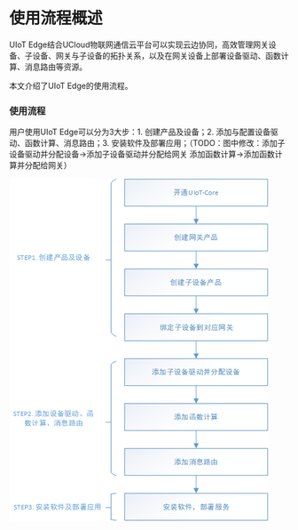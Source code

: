 # 使用流程概述

UIoT Edge结合UCloud物联网通信云平台可以实现云边协同，高效管理网关设备、子设备、网关与子设备的拓扑关系，以及在网关设备上部署设备驱动、函数计算、消息路由等资源。

本文介绍了UIoT Edge的使用流程。

### 使用流程

用户使用UIoT Edge可以分为3大步：1. 创建产品及设备；2. 添加与配置设备驱动、函数计算、消息路由；3. 安装软件及部署应用；（TODO：图中修改：添加子设备驱动并分配设备->添加子设备驱动并分配给网关 添加函数计算->添加函数计算并分配给网关）

![使用流程](../images/使用流程.png)
